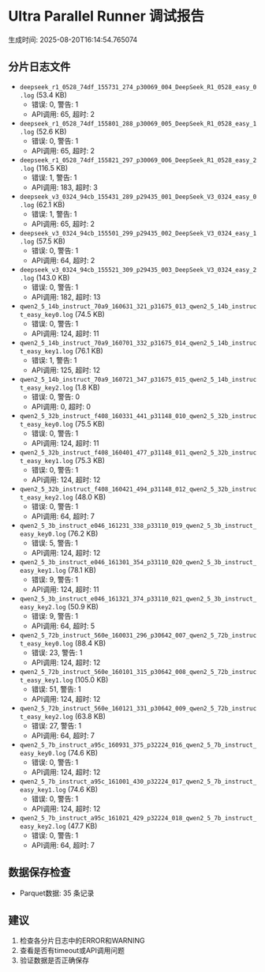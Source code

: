 # Ultra Parallel Runner 调试报告

生成时间: 2025-08-20T16:14:54.765074

## 分片日志文件

- `deepseek_r1_0528_74df_155731_274_p30069_004_DeepSeek_R1_0528_easy_0.log` (53.4 KB)
  - 错误: 0, 警告: 1
  - API调用: 65, 超时: 2
- `deepseek_r1_0528_74df_155801_288_p30069_005_DeepSeek_R1_0528_easy_1.log` (52.6 KB)
  - 错误: 0, 警告: 1
  - API调用: 65, 超时: 2
- `deepseek_r1_0528_74df_155821_297_p30069_006_DeepSeek_R1_0528_easy_2.log` (116.5 KB)
  - 错误: 1, 警告: 1
  - API调用: 183, 超时: 3
- `deepseek_v3_0324_94cb_155431_289_p29435_001_DeepSeek_V3_0324_easy_0.log` (62.1 KB)
  - 错误: 1, 警告: 1
  - API调用: 65, 超时: 2
- `deepseek_v3_0324_94cb_155501_299_p29435_002_DeepSeek_V3_0324_easy_1.log` (57.5 KB)
  - 错误: 0, 警告: 1
  - API调用: 64, 超时: 2
- `deepseek_v3_0324_94cb_155521_309_p29435_003_DeepSeek_V3_0324_easy_2.log` (143.0 KB)
  - 错误: 0, 警告: 1
  - API调用: 182, 超时: 13
- `qwen2_5_14b_instruct_70a9_160631_321_p31675_013_qwen2_5_14b_instruct_easy_key0.log` (74.5 KB)
  - 错误: 0, 警告: 1
  - API调用: 124, 超时: 11
- `qwen2_5_14b_instruct_70a9_160701_332_p31675_014_qwen2_5_14b_instruct_easy_key1.log` (76.1 KB)
  - 错误: 1, 警告: 1
  - API调用: 125, 超时: 12
- `qwen2_5_14b_instruct_70a9_160721_347_p31675_015_qwen2_5_14b_instruct_easy_key2.log` (1.8 KB)
  - 错误: 0, 警告: 0
  - API调用: 0, 超时: 0
- `qwen2_5_32b_instruct_f408_160331_441_p31148_010_qwen2_5_32b_instruct_easy_key0.log` (75.5 KB)
  - 错误: 0, 警告: 1
  - API调用: 124, 超时: 11
- `qwen2_5_32b_instruct_f408_160401_477_p31148_011_qwen2_5_32b_instruct_easy_key1.log` (75.3 KB)
  - 错误: 0, 警告: 1
  - API调用: 124, 超时: 12
- `qwen2_5_32b_instruct_f408_160421_494_p31148_012_qwen2_5_32b_instruct_easy_key2.log` (48.0 KB)
  - 错误: 0, 警告: 1
  - API调用: 64, 超时: 7
- `qwen2_5_3b_instruct_e046_161231_338_p33110_019_qwen2_5_3b_instruct_easy_key0.log` (76.2 KB)
  - 错误: 5, 警告: 1
  - API调用: 124, 超时: 12
- `qwen2_5_3b_instruct_e046_161301_354_p33110_020_qwen2_5_3b_instruct_easy_key1.log` (78.1 KB)
  - 错误: 9, 警告: 1
  - API调用: 124, 超时: 11
- `qwen2_5_3b_instruct_e046_161321_374_p33110_021_qwen2_5_3b_instruct_easy_key2.log` (50.9 KB)
  - 错误: 9, 警告: 1
  - API调用: 64, 超时: 5
- `qwen2_5_72b_instruct_560e_160031_296_p30642_007_qwen2_5_72b_instruct_easy_key0.log` (88.4 KB)
  - 错误: 23, 警告: 1
  - API调用: 124, 超时: 12
- `qwen2_5_72b_instruct_560e_160101_315_p30642_008_qwen2_5_72b_instruct_easy_key1.log` (105.0 KB)
  - 错误: 51, 警告: 1
  - API调用: 124, 超时: 12
- `qwen2_5_72b_instruct_560e_160121_331_p30642_009_qwen2_5_72b_instruct_easy_key2.log` (63.8 KB)
  - 错误: 27, 警告: 1
  - API调用: 64, 超时: 7
- `qwen2_5_7b_instruct_a95c_160931_375_p32224_016_qwen2_5_7b_instruct_easy_key0.log` (74.6 KB)
  - 错误: 0, 警告: 1
  - API调用: 124, 超时: 12
- `qwen2_5_7b_instruct_a95c_161001_430_p32224_017_qwen2_5_7b_instruct_easy_key1.log` (74.6 KB)
  - 错误: 0, 警告: 1
  - API调用: 124, 超时: 12
- `qwen2_5_7b_instruct_a95c_161021_429_p32224_018_qwen2_5_7b_instruct_easy_key2.log` (47.7 KB)
  - 错误: 0, 警告: 1
  - API调用: 64, 超时: 7

## 数据保存检查

- Parquet数据: 35 条记录

## 建议

1. 检查各分片日志中的ERROR和WARNING
2. 查看是否有timeout或API调用问题
3. 验证数据是否正确保存
